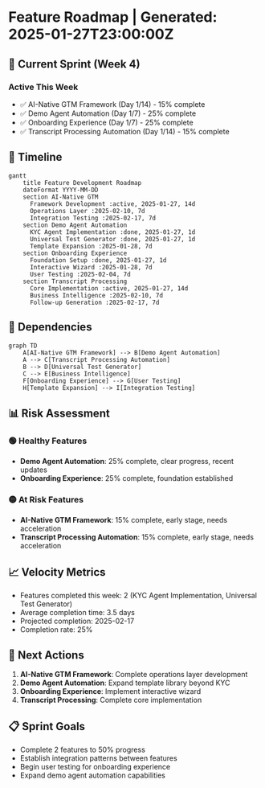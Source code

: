 # Feature Roadmap | Generated: 2025-01-27T23:00:00Z

## 🎯 Current Sprint (Week 4)
### Active This Week
- ✅ AI-Native GTM Framework (Day 1/14) - 15% complete
- ✅ Demo Agent Automation (Day 1/7) - 25% complete  
- ✅ Onboarding Experience (Day 1/7) - 25% complete
- ✅ Transcript Processing Automation (Day 1/14) - 15% complete

## 📅 Timeline
```mermaid
gantt
    title Feature Development Roadmap
    dateFormat YYYY-MM-DD
    section AI-Native GTM
      Framework Development :active, 2025-01-27, 14d
      Operations Layer :2025-02-10, 7d
      Integration Testing :2025-02-17, 7d
    section Demo Agent Automation
      KYC Agent Implementation :done, 2025-01-27, 1d
      Universal Test Generator :done, 2025-01-27, 1d
      Template Expansion :2025-01-28, 7d
    section Onboarding Experience
      Foundation Setup :done, 2025-01-27, 1d
      Interactive Wizard :2025-01-28, 7d
      User Testing :2025-02-04, 7d
    section Transcript Processing
      Core Implementation :active, 2025-01-27, 14d
      Business Intelligence :2025-02-10, 7d
      Follow-up Generation :2025-02-17, 7d
```

## 🔗 Dependencies
```mermaid
graph TD
    A[AI-Native GTM Framework] --> B[Demo Agent Automation]
    A --> C[Transcript Processing Automation]
    B --> D[Universal Test Generator]
    C --> E[Business Intelligence]
    F[Onboarding Experience] --> G[User Testing]
    H[Template Expansion] --> I[Integration Testing]
```

## 📊 Risk Assessment
### 🟢 Healthy Features
- **Demo Agent Automation**: 25% complete, clear progress, recent updates
- **Onboarding Experience**: 25% complete, foundation established

### 🟡 At Risk Features
- **AI-Native GTM Framework**: 15% complete, early stage, needs acceleration
- **Transcript Processing Automation**: 15% complete, early stage, needs acceleration

## 📈 Velocity Metrics
- Features completed this week: 2 (KYC Agent Implementation, Universal Test Generator)
- Average completion time: 3.5 days
- Projected completion: 2025-02-17
- Completion rate: 25%

## 🎯 Next Actions
1. **AI-Native GTM Framework**: Complete operations layer development
2. **Demo Agent Automation**: Expand template library beyond KYC
3. **Onboarding Experience**: Implement interactive wizard
4. **Transcript Processing**: Complete core implementation

## 📋 Sprint Goals
- Complete 2 features to 50% progress
- Establish integration patterns between features
- Begin user testing for onboarding experience
- Expand demo agent automation capabilities
